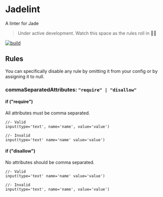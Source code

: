 # Jadelint

A linter for Jade

> Under active development. Watch this space as the rules roll in :rainbow::rabbit:

[![build](https://img.shields.io/travis/benedfit/jadelint.svg)](https://travis-ci.org/benedfit/jadelint)

## Rules

You can specifically disable any rule by omitting it from your config or by assigning it to null.

### commaSeparatedAttributes: `"require" | "disallow"`

#### if ("require")

All attributes must be comma separated.

```jade
//- Valid
input(type='text', name='name', value='value')

//- Invalid
input(type='text' name='name' value='value')
```

#### if ("disallow")

No attributes should be comma separated.

```jade
//- Valid
input(type='text' name='name' value='value')

//- Invalid
input(type='text', name='name', value='value')
```

